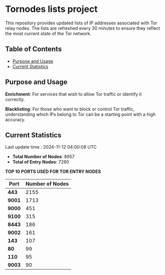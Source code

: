 # Tornodes lists project

This repository provides updated lists of IP addresses associated with Tor relay nodes. The lists are refreshed every 30 minutes to ensure they reflect the most current state of the Tor network.

## Table of Contents

- [Purpose and Usage](#purpose-and-usage)
- [Current Statistics](#current-statistics)


## Purpose and Usage

**Enrichment**: For services that wish to allow Tor traffic or identify it correctly.

**Blacklisting**: For those who want to block or control Tor traffic, understanding which IPs belong to Tor can be a starting point with a high accuracy.

## Current Statistics

Last update time : 2024-11-12 04:00:08 UTC

- **Total Number of Nodes**: 8957
- **Total of Entry Nodes**: 7280

**TOP 10 PORTS USED FOR TOR ENTRY NODES**

| **Port** | **Number of Nodes** |
|------|-----------------|
| **443**   | 2155  |
| **9001**   | 1713  |
| **9000**   | 451  |
| **9100**   | 315  |
| **8443**   | 186  |
| **9002**   | 161  |
| **143**   | 107  |
| **80**   | 99  |
| **110**   | 95  |
| **9003**   | 90  |

